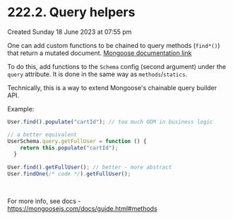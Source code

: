 # 222.2. Query helpers
Created Sunday 18 June 2023 at 07:55 pm

One can add custom functions to be chained to query methods (`find*()`) that return a mutated document. [Mongoose documentation link](https://mongoosejs.com/docs/guide.html#query-helpers)

To do this, add functions to the `Schema` config (second argument) under the `query` attribute. It is done in the same way as `methods`/`statics`. 

Technically, this is a way to extend Mongoose's chainable query builder API.
 
Example:
```js
User.find().populate("cartId"); // too much ODM in business logic

// a better equivalent
UserSchema.query.getFullUser = function () { 
    return this.populate("cartId");
  }
	
User.find().getFullUser(); // better - more abstract
User.findOne(/* code */).getFullUser();
```

<br />

For more info, see docs - https://mongoosejs.com/docs/guide.html#methods